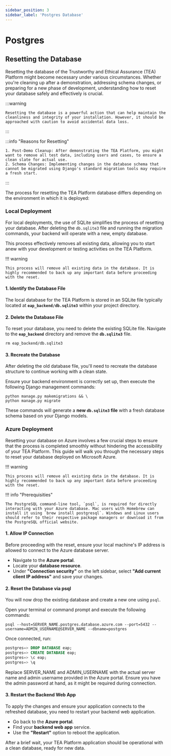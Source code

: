 ```yaml
---
sidebar_position: 3
sidebar_label: 'Postgres Database'
---
```


# Postgres

## Resetting the Database

Resetting the database of the Trustworthy and Ethical Assurance (TEA) Platform might become necessary under various circumstances. Whether you're cleaning up after a demonstration, addressing schema changes, or preparing for a new phase of development, understanding how to reset your database safely and effectively is crucial.

:::warning

    Resetting the database is a powerful action that can help maintain the cleanliness and integrity of your installation. However, it should be approached with caution to avoid accidental data loss.

:::

:::info "Reasons for Resetting"

    1. Post-Demo Cleanup: After demonstrating the TEA Platform, you might want to remove all test data, including users and cases, to ensure a clean slate for actual use.
    2. Schema Changes: Implementing changes in the database schema that cannot be migrated using Django's standard migration tools may require a fresh start.

:::

The process for resetting the TEA Platform database differs depending on the environment in which it is deployed:

### Local Deployment

For local deployments, the use of SQLite simplifies the process of resetting your database. After deleting the `db.sqlite3` file and running the migration commands, your backend will operate with a new, empty database.

This process effectively removes all existing data, allowing you to start anew with your development or testing activities on the TEA Platform.

!!! warning

    This process will remove all existing data in the database. It is highly recommended to back up any important data before proceeding with the reset.

#### 1. Identify the Database File

The local database for the TEA Platform is stored in an SQLite file typically located at **`eap_backend/db.sqlite3`** within your project directory.

#### 2. Delete the Database File

To reset your database, you need to delete the existing SQLite file. Navigate to the **`eap_backend`** directory and remove the **`db.sqlite3`** file.

```shell
rm eap_backend/db.sqlite3
```

#### 3. Recreate the Database

After deleting the old database file, you'll need to recreate the database structure to continue working with a clean state.

Ensure your backend environment is correctly set up, then execute the following Django management commands:

```shell
python manage.py makemigrations && \
python manage.py migrate
```
These commands will generate a **new `db.sqlite3` file** with a fresh database schema based on your Django models.

### Azure Deployment

Resetting your database on Azure involves a few crucial steps to ensure that the process is completed smoothly without hindering the accessibility of your TEA Platform. This guide will walk you through the necessary steps to reset your database deployed on Microsoft Azure.

!!! warning

    This process will remove all existing data in the database. It is highly recommended to back up any important data before proceeding with the reset.

!!! info "Prerequisities"

    The PostgreSQL command-line tool, `psql`, is required for directly interacting with your Azure database. Mac users with Homebrew can install it using `brew install postgresql`. Windows and Linux users should refer to their respective package managers or download it from the PostgreSQL official website.

#### 1. Allow IP Connection

Before proceeding with the reset, ensure your local machine's IP address is allowed to connect to the Azure database server.

- Navigate to the **Azure portal**.
- Locate your **database resource**.
- Under **"Connection security"** on the left sidebar, select **"Add current client IP address"** and save your changes.

#### 2. Reset the Database via psql

You will now drop the existing database and create a new one using `psql`.

Open your terminal or command prompt and execute the following commands:

```shell
psql --host=SERVER_NAME.postgres.database.azure.com --port=5432 --username=ADMIN_USERNAME@SERVER_NAME --dbname=postgres
```

Once connected, run:

```sql
postgres=> DROP DATABASE eap;
postgres=> CREATE DATABASE eap;
postgres=> \c eap;
postgres=> \q
```

Replace SERVER_NAME and ADMIN_USERNAME with the actual server name and admin username provided in the Azure portal. Ensure you have the admin password at hand, as it might be required during connection.

#### 3. Restart the Backend Web App

To apply the changes and ensure your application connects to the refreshed database, you need to restart your backend web application.

- Go back to the **Azure portal**.
- Find your **backend web app** service.
- Use the **"Restart"** option to reboot the application.

After a brief wait, your TEA Platform application should be operational with a clean database, ready for new data.